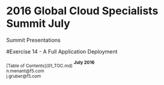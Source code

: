 # 2016 Global Cloud Specialists Summit July

Summit Presentations


#Exercise 14 - A Full Application Deployment






<sub>
[Table of Contents](01_TOC.md)
</sub>

<sup>
<b>July 2016</b></br>
n.menant@f5.com</br>
j.gruber@f5.com
</sup>
